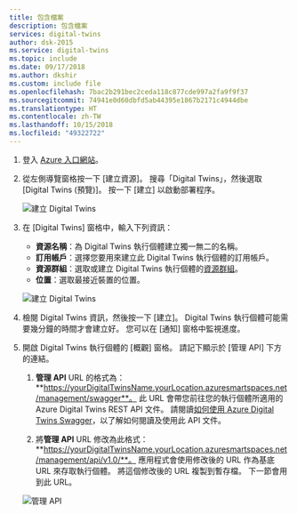 ```yaml
---
title: 包含檔案
description: 包含檔案
services: digital-twins
author: dsk-2015
ms.service: digital-twins
ms.topic: include
ms.date: 09/17/2018
ms.author: dkshir
ms.custom: include file
ms.openlocfilehash: 7bac2b291bec2ceda118c877cde997a2fa9f9f37
ms.sourcegitcommit: 74941e0d60dbfd5ab44395e1867b2171c4944dbe
ms.translationtype: HT
ms.contentlocale: zh-TW
ms.lasthandoff: 10/15/2018
ms.locfileid: "49322722"
---
```

1. 登入 [Azure 入口網站](http://portal.azure.com)。

1. 從左側導覽窗格按一下 [建立資源]。 搜尋「Digital Twins」，然後選取 [Digital Twins (預覽)]。 按一下 [建立]  以啟動部署程序。

    ![建立 Digital Twins](./media/create-digital-twins-portal/create-digital-twins.png)

1. 在 [Digital Twins] 窗格中，輸入下列資訊：
   * **資源名稱**：為 Digital Twins 執行個體建立獨一無二的名稱。
   * **訂用帳戶**：選擇您要用來建立此 Digital Twins 執行個體的訂用帳戶。 
   * **資源群組**：選取或建立 Digital Twins 執行個體的[資源群組](https://docs.microsoft.com/azure/azure-resource-manager/resource-group-overview#resource-groups)。
   * **位置**：選取最接近裝置的位置。

    ![建立 Digital Twins](./media/create-digital-twins-portal/create-digital-twins-param.png)

1. 檢閱 Digital Twins 資訊，然後按一下 [建立]。 Digital Twins 執行個體可能需要幾分鐘的時間才會建立好。 您可以在 [通知] 窗格中監視進度。

1. 開啟 Digital Twins 執行個體的 [概觀] 窗格。 請記下顯示於 [管理 API] 下方的連結。

    1. **管理 API** URL 的格式為：**https://yourDigitalTwinsName.yourLocation.azuresmartspaces.net/management/swagger**。 此 URL 會帶您前往您的執行個體所適用的 Azure Digital Twins REST API 文件。 請閱讀[如何使用 Azure Digital Twins Swagger](../articles/digital-twins/how-to-use-swagger.md)，以了解如何閱讀及使用此 API 文件。

    1. 將**管理 API** URL 修改為此格式：**https://yourDigitalTwinsName.yourLocation.azuresmartspaces.net/management/api/v1.0/**。 應用程式會使用修改後的 URL 作為基底 URL 來存取執行個體。 將這個修改後的 URL 複製到暫存檔。 下一節會用到此 URL。

    ![管理 API](./media/create-digital-twins-portal/digital-twins-management-api.png)